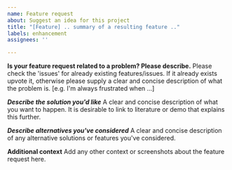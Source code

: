 ```yaml
---
name: Feature request
about: Suggest an idea for this project
title: "[Feature] .. summary of a resulting feature .."
labels: enhancement
assignees: ''

---
```


**Is your feature request related to a problem? Please describe.**
Please check the 'issues' for already existing features/issues. If it already exists upvote it, otherwise please supply a clear and concise description of what the problem is. [e.g. I'm always frustrated when ...]

***Describe the solution you'd like***
A clear and concise description of what you want to happen. It is desirable to link to literature or demo that explains this further.

***Describe alternatives you've considered***
A clear and concise description of any alternative solutions or features you've considered.

**Additional context**
Add any other context or screenshots about the feature request here.
